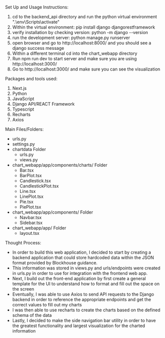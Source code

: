 Set Up and Usage Instructions:
1. cd to the backend_api directory and run the python virtual environment ".\env\Scripts\activate"
2. Within the virtual environment: pip install django djangorestframework
3. verify installation by checking version: python -m django --version
4. run the development server: python manage.py runserver
5. open browser and go to http://localhost:8000/ and you should see a django success message
6. Within a different terminal cd into the chart_webapp directory
7. Run npm run dev to start server and make sure you are using http://localhost:3000/
8. Go to http://localhost:3000/ and make sure you can see the visualization

Packages and tools used:
1. Next.js
2. Python
3. JavaScript
4. Django API/REACT Framework
5. Typescript
6. Recharts
7. Axios

Main Files/Folders:
- urls.py
- settings.py
- chartdata Folder
    - urls.py
    - views.py
- chart_webapp/app/components/charts/ Folder
    - Bar.tsx
    - BarPlot.tsx
    - Candlestick.tsx
    - CandlestickPlot.tsx
    - Line.tsx
    - LinePlot.tsx
    - Pie.tsx
    - PiePlot.tsx
- chart_webapp/app/components/ Folder
    - Navbar.tsx
    - Sidebar.tsx
- chart_webapp/app/ Folder
    - layout.tsx

Thought Process: 
- In order to build this web application, I decided to start by creating a backend application that could store hardcoded data within the JSON format provided by Blockhouse guidance.
- This information was stored in views.py and urls/endpoints were created in urls.py in order to use for integration with the frontend web app.
- Next, I build out the front-end application by first create a general template for the UI to understand how to format and fill out the space on the screen
- Eventually, I was able to use Axios to send API requests to the Django backend in order to reference the appropriate endpoints and get the correct values to fill out my charts
- I was then able to use recharts to create the charts based on the defined schema of the data
- Lastly, I decided to make the side navigation bar utility in order to have the greatest functionality and largest visualization for the charted information